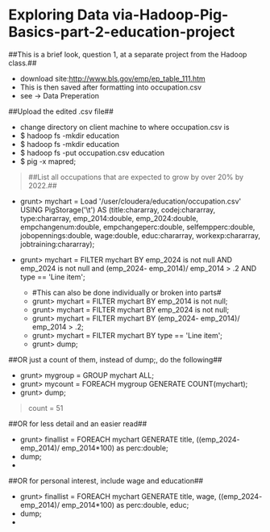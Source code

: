 # Exploring Data via-Hadoop-Pig-Basics-part-2-education-project
##This is a brief look, question 1, at a separate project from the Hadoop class.##
> 
* download site:http://www.bls.gov/emp/ep_table_111.htm 
* This is then saved after formatting into occupation.csv
* see -> Data Preperation

 
##Upload the edited .csv file##
* change directory on client machine to where occupation.csv is
* $ hadoop fs -mkdir education
* $ hadoop fs -mkdir education
* $ hadoop fs -put occupation.csv education
* $ pig -x mapred;
> 
> ##List all occupations that are expected to grow by over 20% by 2022.##
* grunt> mychart = Load '/user/cloudera/education/occupation.csv' USING PigStorage('\t') AS (title:chararray, codej:chararray, type:chararray, emp_2014:double, emp_2024:double, empchangenum:double, empchangeperc:double, selfempperc:double, jobopennings:double, wage:double, educ:chararray, workexp:chararray, jobtraining:chararray);
 
* grunt> mychart  = FILTER mychart  BY  emp_2024 is not null AND emp_2024 is not null and  (emp_2024- emp_2014)/ emp_2014  > .2 AND type == 'Line item'; 
  * #This can also be done individually or broken into parts#
  * grunt> mychart  = FILTER mychart  BY  emp_2014 is not null; 
  * grunt> mychart  = FILTER mychart  BY  emp_2024 is not null; 
  * grunt> mychart  = FILTER mychart  BY  (emp_2024- emp_2014)/ emp_2014  > .2; 
  * grunt> mychart  = FILTER mychart  BY  type == 'Line item';
  * grunt> dump;

##OR just a count of them, instead of dump;, do the following##
* grunt> mygroup = GROUP mychart ALL;
* grunt> mycount = FOREACH mygroup GENERATE COUNT(mychart);
* grunt> dump;
> count = 51

##OR for less detail and an easier read##
* grunt> finallist = FOREACH mychart GENERATE title, ((emp_2024- emp_2014)/ emp_2014*100)  as perc:double;
* dump;
* 

##OR for personal interest, include wage and education##
* grunt> finallist = FOREACH mychart GENERATE title, wage, ((emp_2024- emp_2014)/ emp_2014*100)  as perc:double, educ;
* dump;
* 
